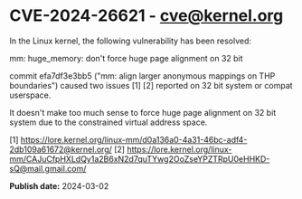 # CVE-2024-26621 - cve@kernel.org

In the Linux kernel, the following vulnerability has been resolved:

mm: huge_memory: don't force huge page alignment on 32 bit

commit efa7df3e3bb5 ("mm: align larger anonymous mappings on THP
boundaries") caused two issues [1] [2] reported on 32 bit system or compat
userspace.

It doesn't make too much sense to force huge page alignment on 32 bit
system due to the constrained virtual address space.

[1] https://lore.kernel.org/linux-mm/d0a136a0-4a31-46bc-adf4-2db109a61672@kernel.org/
[2] https://lore.kernel.org/linux-mm/CAJuCfpHXLdQy1a2B6xN2d7quTYwg2OoZseYPZTRpU0eHHKD-sQ@mail.gmail.com/

**Publish date:** 2024-03-02
